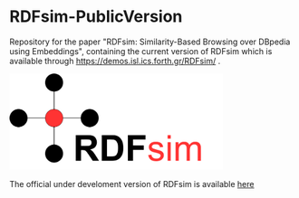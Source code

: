 # RDFsim-PublicVersion
Repository for the paper "RDFsim: Similarity-Based Browsing over DBpedia using Embeddings", containing the current version of RDFsim which is available through https://demos.isl.ics.forth.gr/RDFsim/ .

<img src="https://github.com/MChatzakis/RDFsim-PublicVersion/blob/main/RDFsim/src/main/webapp/icons/rdfsim-logo4.png" alt="RDFsim Logo" height="170"> 

The official under develoment version of RDFsim is available [here](https://github.com/MChatzakis/RDFsim)


